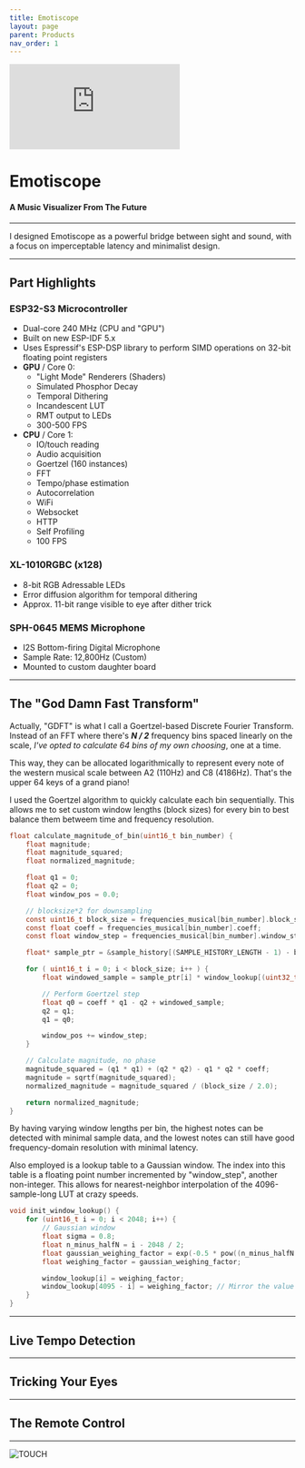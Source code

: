 ```yaml
---
title: Emotiscope
layout: page
parent: Products
nav_order: 1
---
```


<iframe class="youtube-video" src="https://www.youtube.com/embed/n2YH9V63OQo" title="YouTube video player" frameborder="0" allow="accelerometer; autoplay; clipboard-write; encrypted-media; gyroscope; picture-in-picture; web-share" allowfullscreen></iframe>

# Emotiscope

#### A Music Visualizer From The Future

--------------------------------------------

I designed Emotiscope as a powerful bridge between sight and sound, with a focus on imperceptable latency and minimalist design.

--------------------------------------------

## Part Highlights

### ESP32-S3 Microcontroller

- Dual-core 240 MHz (CPU and "GPU")
- Built on new ESP-IDF 5.x
- Uses Espressif's ESP-DSP library to perform SIMD operations on 32-bit floating point registers
- **GPU** / Core 0:
    - "Light Mode" Renderers (Shaders)
    - Simulated Phosphor Decay
    - Temporal Dithering
    - Incandescent LUT
    - RMT output to LEDs
    - 300-500 FPS
- **CPU** / Core 1: 
    - IO/touch reading
    - Audio acquisition
    - Goertzel (160 instances)
    - FFT
    - Tempo/phase estimation
    - Autocorrelation
    - WiFi
    - Websocket
    - HTTP
    - Self Profiling
    - 100 FPS

### XL-1010RGBC (x128)

- 8-bit RGB Adressable LEDs
- Error diffusion algorithm for temporal dithering
- Approx. 11-bit range visible to eye after dither trick

### SPH-0645 MEMS Microphone

- I2S Bottom-firing Digital Microphone
- Sample Rate: 12,800Hz (Custom)
- Mounted to custom daughter board

------------------------------------------------

## The "God Damn Fast Transform"

Actually, "GDFT" is what I call a Goertzel-based Discrete Fourier Transform. Instead of an FFT where there's ***N / 2*** frequency bins spaced linearly on the scale, *I've opted to calculate 64 bins of my own choosing*, one at a time.

This way, they can be allocated logarithmically to represent every note of the western musical scale between A2 (110Hz) and C8 (4186Hz). That's the upper 64 keys of a grand piano!

I used the Goertzel algorithm to quickly calculate each bin sequentially. This allows me to set custom window lengths (block sizes) for every bin to best balance them betweem time and frequency resolution.

```c
float calculate_magnitude_of_bin(uint16_t bin_number) {
    float magnitude;
    float magnitude_squared;
    float normalized_magnitude;

    float q1 = 0;
    float q2 = 0;
    float window_pos = 0.0;

    // blocksize*2 for downsampling
    const uint16_t block_size = frequencies_musical[bin_number].block_size << 1;
    const float coeff = frequencies_musical[bin_number].coeff;
    const float window_step = frequencies_musical[bin_number].window_step;

    float* sample_ptr = &sample_history[(SAMPLE_HISTORY_LENGTH - 1) - block_size];

    for ( uint16_t i = 0; i < block_size; i++ ) {
        float windowed_sample = sample_ptr[i] * window_lookup[(uint32_t)window_pos];

        // Perform Goertzel step
        float q0 = coeff * q1 - q2 + windowed_sample;
        q2 = q1;
        q1 = q0;

        window_pos += window_step;
    }

    // Calculate magnitude, no phase
    magnitude_squared = (q1 * q1) + (q2 * q2) - q1 * q2 * coeff;
    magnitude = sqrtf(magnitude_squared);
    normalized_magnitude = magnitude_squared / (block_size / 2.0);

    return normalized_magnitude;
}
```

By having varying window lengths per bin, the highest notes can be detected with minimal sample data, and the lowest notes can still have good frequency-domain resolution with minimal latency.

Also employed is a lookup table to a Gaussian window. The index into this table is a floating point number incremented by "window_step", another non-integer. This allows for nearest-neighbor interpolation of the 4096-sample-long LUT at crazy speeds.

```c
void init_window_lookup() {
    for (uint16_t i = 0; i < 2048; i++) {
        // Gaussian window
        float sigma = 0.8;
        float n_minus_halfN = i - 2048 / 2;
        float gaussian_weighing_factor = exp(-0.5 * pow((n_minus_halfN / (sigma * 2048 / 2)), 2));
        float weighing_factor = gaussian_weighing_factor;

        window_lookup[i] = weighing_factor;
        window_lookup[4095 - i] = weighing_factor; // Mirror the value for the second half
    }
}
```

------------------------------------------------

## Live Tempo Detection

------------------------------------------------

## Tricking Your Eyes

------------------------------------------------

## The Remote Control

------------------------------------------------

![TOUCH](https://github.com/lixie-labs/emotiscope/blob/main/extras/img/emotiscope_spectrum_crop.jpg?raw=true)